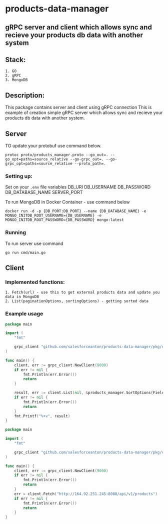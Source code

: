 # products-data-manager
## gRPC server and client which allows sync and recieve your products db data with another system

## Stack:

```
1. GO
2. gRPC
3. MongoDB
```

## Description:
This package contains server and client using gRPC connection
This is example of creation simple gRPC server which allows sync and recieve your products db data with another system.
## Server

TO update your protobuf use command below.

```protoc proto/products_manager.proto --go_out=. --go_opt=paths=source_relative --go-grpc_out=. --go-grpc_opt=paths=source_relative --proto_path=.```

### Setting up:

Set on your `.env` file variables 
DB_URI
DB_USERNAME
DB_PASSWORD
DB_DATABASE_NAME
SERVER_PORT

To run MongoDB in Docker Container - use command below

```docker run -d -p {DB_PORT:DB_PORT} --name {DB_DATABASE_NAME} -e MONGO_INITDB_ROOT_USERNAME={DB_USERNAME} -e MONGO_INITDB_ROOT_PASSWORD={DB_PASSWORD} mongo:latest```

### Running
To run server use command

```go run cmd/main.go```

## Client
### Implemented functions:

```
1. Fetch(url) - use this to get external products data and update you data in MongoDB
2. List(paginationOptions, sortingOptions) - getting sorted data
``` 

### Example usage

```go
package main

import (
	"fmt"

	grpc_client "github.com/salesforceanton/products-data-manager/pkg/client"
)

func main() {
	client, err := grpc_client.NewClient(9000)
	if err != nil {
		fmt.Println(err.Error())
		return
	}

	result, err := client.List(nil, &products_manager.SortOptions{Field: "price", Order: products_manager.DESC})
	if err != nil {
		fmt.Println(err.Error())
		return
	}
	fmt.Printf("%+v", result)
}

```

```go
package main

import (
	"fmt"

	grpc_client "github.com/salesforceanton/products-data-manager/pkg/client"
)

func main() {
	client, err := grpc_client.NewClient(9000)
	if err != nil {
		fmt.Println(err.Error())
		return
	}
	err = client.Fetch("http://164.92.251.245:8080/api/v1/products")
	if err != nil {
		fmt.Println(err.Error())
		return
	}
}

```
